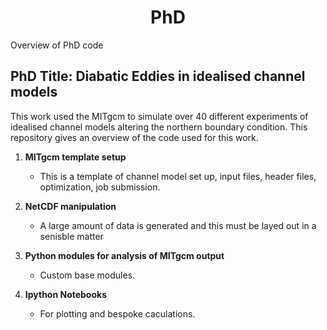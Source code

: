 # <center> PhD  <center/> #

Overview of PhD code

## PhD Title:  Diabatic Eddies in idealised channel models ##

This work used the MITgcm to simulate over 40 different experiments of idealised channel models altering the northern boundary condition. This repository gives an overview of the code used for this work.

1. **MITgcm template setup**
    * This is a template of channel model set up, input files, header files, optimization, job submission.

2. **NetCDF manipulation**
    * A large amount of data is generated and this must be layed out in a senisble matter

3. **Python modules for analysis of MITgcm output**
    * Custom base modules.

4. **Ipython Notebooks**
    * For plotting and bespoke caculations.
